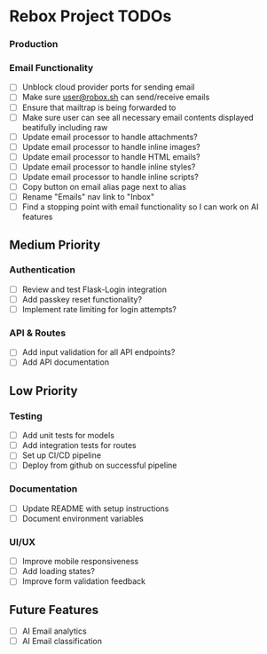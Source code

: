 # Rebox Project TODOs

### Production

### Email Functionality
- [ ] Unblock cloud provider ports for sending email
- [ ] Make sure user@robox.sh can send/receive emails
- [ ] Ensure that mailtrap is being forwarded to
- [ ] Make sure user can see all necessary email contents displayed beatifully including raw
- [ ] Update email processor to handle attachments?
- [ ] Update email processor to handle inline images?
- [ ] Update email processor to handle HTML emails?
- [ ] Update email processor to handle inline styles?
- [ ] Update email processor to handle inline scripts?
- [ ] Copy button on email alias page next to alias
- [ ] Rename "Emails" nav link to "Inbox"
- [ ] Find a stopping point with email functionality so I can work on AI features
## Medium Priority

### Authentication
- [ ] Review and test Flask-Login integration
- [ ] Add passkey reset functionality?
- [ ] Implement rate limiting for login attempts?

### API & Routes
- [ ] Add input validation for all API endpoints?
- [ ] Add API documentation

## Low Priority

### Testing
- [ ] Add unit tests for models
- [ ] Add integration tests for routes
- [ ] Set up CI/CD pipeline
- [ ] Deploy from github on successful pipeline
 
### Documentation
- [ ] Update README with setup instructions
- [ ] Document environment variables

### UI/UX
- [ ] Improve mobile responsiveness
- [ ] Add loading states?
- [ ] Improve form validation feedback

## Future Features
- [ ] AI Email analytics
- [ ] AI Email classification
